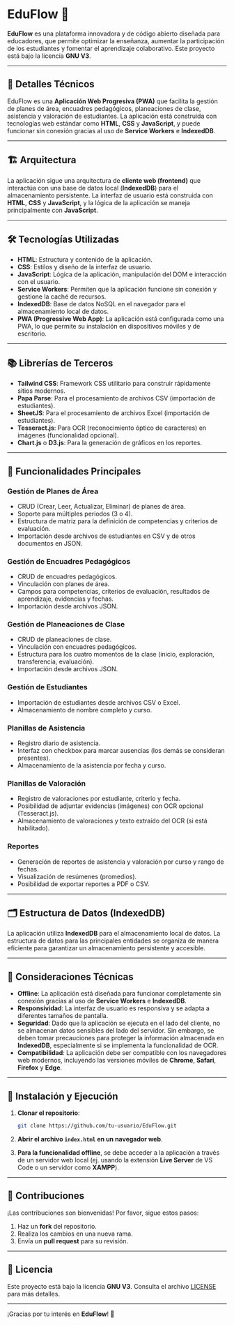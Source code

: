# EduFlow 🚀

**EduFlow** es una plataforma innovadora y de código abierto diseñada para educadores, que permite optimizar la enseñanza, aumentar la participación de los estudiantes y fomentar el aprendizaje colaborativo. Este proyecto está bajo la licencia **GNU V3**.

---

## 🌟 Detalles Técnicos

EduFlow es una **Aplicación Web Progresiva (PWA)** que facilita la gestión de planes de área, encuadres pedagógicos, planeaciones de clase, asistencia y valoración de estudiantes. La aplicación está construida con tecnologías web estándar como **HTML**, **CSS** y **JavaScript**, y puede funcionar sin conexión gracias al uso de **Service Workers** e **IndexedDB**.

---

## 🏗️ Arquitectura

La aplicación sigue una arquitectura de **cliente web (frontend)** que interactúa con una base de datos local (**IndexedDB**) para el almacenamiento persistente. La interfaz de usuario está construida con **HTML**, **CSS** y **JavaScript**, y la lógica de la aplicación se maneja principalmente con **JavaScript**.

---

## 🛠️ Tecnologías Utilizadas

- **HTML**: Estructura y contenido de la aplicación.
- **CSS**: Estilos y diseño de la interfaz de usuario.
- **JavaScript**: Lógica de la aplicación, manipulación del DOM e interacción con el usuario.
- **Service Workers**: Permiten que la aplicación funcione sin conexión y gestione la caché de recursos.
- **IndexedDB**: Base de datos NoSQL en el navegador para el almacenamiento local de datos.
- **PWA (Progressive Web App)**: La aplicación está configurada como una PWA, lo que permite su instalación en dispositivos móviles y de escritorio.

---

## 📚 Librerías de Terceros

- **Tailwind CSS**: Framework CSS utilitario para construir rápidamente sitios modernos.
- **Papa Parse**: Para el procesamiento de archivos CSV (importación de estudiantes).
- **SheetJS**: Para el procesamiento de archivos Excel (importación de estudiantes).
- **Tesseract.js**: Para OCR (reconocimiento óptico de caracteres) en imágenes (funcionalidad opcional).
- **Chart.js** o **D3.js**: Para la generación de gráficos en los reportes.

---

## 🌈 Funcionalidades Principales

### **Gestión de Planes de Área**
- CRUD (Crear, Leer, Actualizar, Eliminar) de planes de área.
- Soporte para múltiples periodos (3 o 4).
- Estructura de matriz para la definición de competencias y criterios de evaluación.
- Importación desde archivos de estudiantes en CSV y de otros documentos en JSON.

### **Gestión de Encuadres Pedagógicos**
- CRUD de encuadres pedagógicos.
- Vinculación con planes de área.
- Campos para competencias, criterios de evaluación, resultados de aprendizaje, evidencias y fechas.
- Importación desde archivos JSON.

### **Gestión de Planeaciones de Clase**
- CRUD de planeaciones de clase.
- Vinculación con encuadres pedagógicos.
- Estructura para los cuatro momentos de la clase (inicio, exploración, transferencia, evaluación).
- Importación desde archivos JSON.

### **Gestión de Estudiantes**
- Importación de estudiantes desde archivos CSV o Excel.
- Almacenamiento de nombre completo y curso.

### **Planillas de Asistencia**
- Registro diario de asistencia.
- Interfaz con checkbox para marcar ausencias (los demás se consideran presentes).
- Almacenamiento de la asistencia por fecha y curso.

### **Planillas de Valoración**
- Registro de valoraciones por estudiante, criterio y fecha.
- Posibilidad de adjuntar evidencias (imágenes) con OCR opcional (Tesseract.js).
- Almacenamiento de valoraciones y texto extraído del OCR (si está habilitado).

### **Reportes**
- Generación de reportes de asistencia y valoración por curso y rango de fechas.
- Visualización de resúmenes (promedios).
- Posibilidad de exportar reportes a PDF o CSV.

---

## 🗂️ Estructura de Datos (IndexedDB)

La aplicación utiliza **IndexedDB** para el almacenamiento local de datos. La estructura de datos para las principales entidades se organiza de manera eficiente para garantizar un almacenamiento persistente y accesible.

---

## 🔧 Consideraciones Técnicas

- **Offline**: La aplicación está diseñada para funcionar completamente sin conexión gracias al uso de **Service Workers** e **IndexedDB**.
- **Responsividad**: La interfaz de usuario es responsiva y se adapta a diferentes tamaños de pantalla.
- **Seguridad**: Dado que la aplicación se ejecuta en el lado del cliente, no se almacenan datos sensibles del lado del servidor. Sin embargo, se deben tomar precauciones para proteger la información almacenada en **IndexedDB**, especialmente si se implementa la funcionalidad de OCR.
- **Compatibilidad**: La aplicación debe ser compatible con los navegadores web modernos, incluyendo las versiones móviles de **Chrome**, **Safari**, **Firefox** y **Edge**.

---

## 🚀 Instalación y Ejecución

1. **Clonar el repositorio**:
   ```bash
   git clone https://github.com/tu-usuario/EduFlow.git

2. **Abrir el archivo `index.html` en un navegador web**.

3. **Para la funcionalidad offline**, se debe acceder a la aplicación a través de un servidor web local (ej. usando la extensión **Live Server** de VS Code o un servidor como **XAMPP**).

---

## 🤝 Contribuciones

¡Las contribuciones son bienvenidas! Por favor, sigue estos pasos:

1. Haz un **fork** del repositorio.
2. Realiza los cambios en una nueva rama.
3. Envía un **pull request** para su revisión.

---

## 📜 Licencia

Este proyecto está bajo la licencia **GNU V3**. Consulta el archivo [LICENSE](LICENSE) para más detalles.

---

¡Gracias por tu interés en **EduFlow**! 🎉